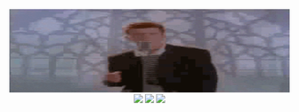 <img src="Rickrolling.gif" width="100%" height="150px" />

<div align="center">
    <img src="http://github-profile-summary-cards.vercel.app/api/cards/profile-details?username=Himer65&theme=dark" />
    <img src="http://github-profile-summary-cards.vercel.app/api/cards/stats?username=Himer65&theme=dark" />
    <img src="http://github-profile-summary-cards.vercel.app/api/cards/repos-per-language?username=Himer65&theme=dark" />
</div>
